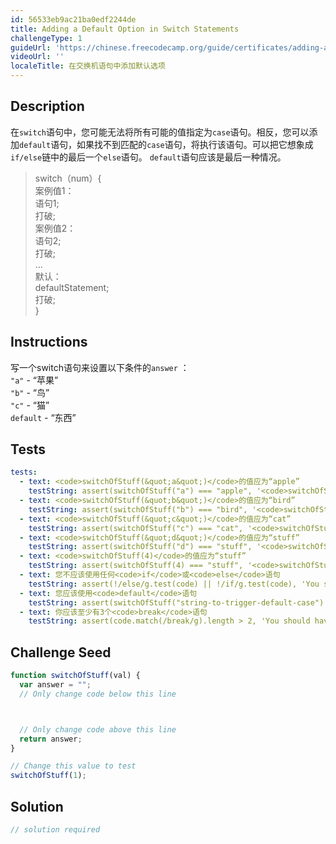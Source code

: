 ```yaml
---
id: 56533eb9ac21ba0edf2244de
title: Adding a Default Option in Switch Statements
challengeType: 1
guideUrl: 'https://chinese.freecodecamp.org/guide/certificates/adding-a-default-option-in-switch-statements'
videoUrl: ''
localeTitle: 在交换机语句中添加默认选项
---
```


## Description
<section id="description">在<code>switch</code>语句中，您可能无法将所有可能的值指定为<code>case</code>语句。相反，您可以添加<code>default</code>语句，如果找不到匹配的<code>case</code>语句，将执行该语句。可以把它想象成<code>if/else</code>链中的最后一个<code>else</code>语句。 <code>default</code>语句应该是最后一种情况。 <blockquote> switch（num）{ <br>案例值1： <br>语句1; <br>打破; <br>案例值2： <br>语句2; <br>打破; <br> ... <br>默认： <br> defaultStatement; <br>打破; <br> } </blockquote></section>

## Instructions
<section id="instructions">写一个switch语句来设置以下条件的<code>answer</code> ： <br> <code>&quot;a&quot;</code> - “苹果” <br> <code>&quot;b&quot;</code> - “鸟” <br> <code>&quot;c&quot;</code> - “猫” <br> <code>default</code> - “东西” </section>

## Tests
<section id='tests'>

```yml
tests:
  - text: <code>switchOfStuff(&quot;a&quot;)</code>的值应为“apple”
    testString: assert(switchOfStuff("a") === "apple", '<code>switchOfStuff("a")</code> should have a value of "apple"');
  - text: <code>switchOfStuff(&quot;b&quot;)</code>的值应为“bird”
    testString: assert(switchOfStuff("b") === "bird", '<code>switchOfStuff("b")</code> should have a value of "bird"');
  - text: <code>switchOfStuff(&quot;c&quot;)</code>的值应为“cat”
    testString: assert(switchOfStuff("c") === "cat", '<code>switchOfStuff("c")</code> should have a value of "cat"');
  - text: <code>switchOfStuff(&quot;d&quot;)</code>的值应为“stuff”
    testString: assert(switchOfStuff("d") === "stuff", '<code>switchOfStuff("d")</code> should have a value of "stuff"');
  - text: <code>switchOfStuff(4)</code>的值应为“stuff”
    testString: assert(switchOfStuff(4) === "stuff", '<code>switchOfStuff(4)</code> should have a value of "stuff"');
  - text: 您不应该使用任何<code>if</code>或<code>else</code>语句
    testString: assert(!/else/g.test(code) || !/if/g.test(code), 'You should not use any <code>if</code> or <code>else</code> statements');
  - text: 您应该使用<code>default</code>语句
    testString: assert(switchOfStuff("string-to-trigger-default-case") === "stuff", 'You should use a <code>default</code> statement');
  - text: 你应该至少有3个<code>break</code>语句
    testString: assert(code.match(/break/g).length > 2, 'You should have at least 3 <code>break</code> statements');

```

</section>

## Challenge Seed
<section id='challengeSeed'>

<div id='js-seed'>

```js
function switchOfStuff(val) {
  var answer = "";
  // Only change code below this line



  // Only change code above this line
  return answer;
}

// Change this value to test
switchOfStuff(1);

```

</div>



</section>

## Solution
<section id='solution'>

```js
// solution required
```
</section>
